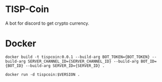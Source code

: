 # TISP-Coin
A bot for discord to get crypto currency.

# Docker

`docker build -t tispcoin:0.0.1 --build-arg BOT_TOKEN={BOT_TOKEN} --build-arg SERVER_CHANNEL_ID={SERVER_CHANNEL_ID} --build-arg BOT_ID={BOT_ID} --build-arg SERVER_ID={SERVER_ID} .`

`docker run -d tispcoin:$VERSION .`